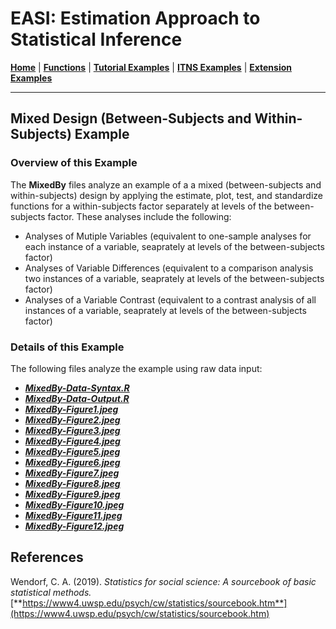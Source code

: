 # EASI: Estimation Approach to Statistical Inference

[**Home**](https://github.com/cwendorf/EASI/) | 
[**Functions**](https://github.com/cwendorf/EASI/tree/master/A-Functions) | 
[**Tutorial Examples**](https://github.com/cwendorf/EASI/tree/master/B-TutorialExamples) | 
[**ITNS Examples**](https://github.com/cwendorf/EASI/tree/master/C-ITNSExamples) | 
[**Extension Examples**](https://github.com/cwendorf/EASI/tree/master/D-ExtensionExamples)

---

## Mixed Design (Between-Subjects and Within-Subjects) Example

### Overview of this Example

The **MixedBy** files analyze an example of a a mixed (between-subjects and within-subjects) design by applying the estimate, plot, test, and standardize functions for a within-subjects factor separately at levels of the between-subjects factor. These analyses include the following:

- Analyses of Mutiple Variables (equivalent to one-sample analyses for each instance of a variable, seaprately at levels of the between-subjects factor)
- Analyses of Variable Differences (equivalent to a comparison analysis two instances of a variable, seaprately at levels of the between-subjects factor)
- Analyses of a Variable Contrast (equivalent to a contrast analysis of all instances of a variable, seaprately at levels of the between-subjects factor)

### Details of this Example
 
The following files analyze the example using raw data input:

- [**_MixedBy-Data-Syntax.R_**](./MixedBy-Data-Syntax.R)
- [**_MixedBy-Data-Output.R_**](./MixedBy-Data-Output.R)
- [**_MixedBy-Figure1.jpeg_**](./MixedBy-Figure1.jpeg)
- [**_MixedBy-Figure2.jpeg_**](./MixedBy-Figure2.jpeg)
- [**_MixedBy-Figure3.jpeg_**](./MixedBy-Figure3.jpeg)
- [**_MixedBy-Figure4.jpeg_**](./MixedBy-Figure4.jpeg)
- [**_MixedBy-Figure5.jpeg_**](./MixedBy-Figure5.jpeg)
- [**_MixedBy-Figure6.jpeg_**](./MixedBy-Figure6.jpeg)
- [**_MixedBy-Figure7.jpeg_**](./MixedBy-Figure7.jpeg)
- [**_MixedBy-Figure8.jpeg_**](./MixedBy-Figure8.jpeg)
- [**_MixedBy-Figure9.jpeg_**](./MixedBy-Figure9.jpeg)
- [**_MixedBy-Figure10.jpeg_**](./MixedBy-Figure10.jpeg)
- [**_MixedBy-Figure11.jpeg_**](./MixedBy-Figure11.jpeg)
- [**_MixedBy-Figure12.jpeg_**](./MixedBy-Figure12.jpeg)

## References

Wendorf, C. A. (2019). _Statistics for social science: A sourcebook of basic statistical methods._ [**https://www4.uwsp.edu/psych/cw/statistics/sourcebook.htm**](https://www4.uwsp.edu/psych/cw/statistics/sourcebook.htm)
